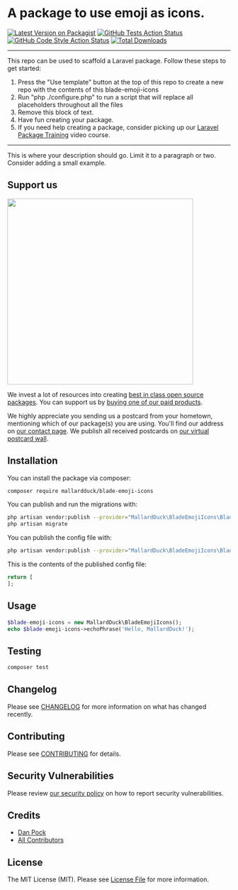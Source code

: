 # A package to use emoji as icons.

[![Latest Version on Packagist](https://img.shields.io/packagist/v/mallardduck/blade-emoji-icons.svg?style=flat-square)](https://packagist.org/packages/mallardduck/blade-emoji-icons)
[![GitHub Tests Action Status](https://img.shields.io/github/workflow/status/mallardduck/blade-emoji-icons/run-tests?label=tests)](https://github.com/mallardduck/blade-emoji-icons/actions?query=workflow%3Arun-tests+branch%3Amain)
[![GitHub Code Style Action Status](https://img.shields.io/github/workflow/status/mallardduck/blade-emoji-icons/Check%20&%20fix%20styling?label=code%20style)](https://github.com/mallardduck/blade-emoji-icons/actions?query=workflow%3A"Check+%26+fix+styling"+branch%3Amain)
[![Total Downloads](https://img.shields.io/packagist/dt/mallardduck/blade-emoji-icons.svg?style=flat-square)](https://packagist.org/packages/mallardduck/blade-emoji-icons)

---
This repo can be used to scaffold a Laravel package. Follow these steps to get started:

1. Press the "Use template" button at the top of this repo to create a new repo with the contents of this blade-emoji-icons
2. Run "php ./configure.php" to run a script that will replace all placeholders throughout all the files
3. Remove this block of text.
4. Have fun creating your package.
5. If you need help creating a package, consider picking up our <a href="https://laravelpackage.training">Laravel Package Training</a> video course.
---

This is where your description should go. Limit it to a paragraph or two. Consider adding a small example.

## Support us

[<img src="https://github-ads.s3.eu-central-1.amazonaws.com/blade-emoji-icons.jpg?t=1" width="419px" />](https://spatie.be/github-ad-click/blade-emoji-icons)

We invest a lot of resources into creating [best in class open source packages](https://spatie.be/open-source). You can support us by [buying one of our paid products](https://spatie.be/open-source/support-us).

We highly appreciate you sending us a postcard from your hometown, mentioning which of our package(s) you are using. You'll find our address on [our contact page](https://spatie.be/about-us). We publish all received postcards on [our virtual postcard wall](https://spatie.be/open-source/postcards).

## Installation

You can install the package via composer:

```bash
composer require mallardduck/blade-emoji-icons
```

You can publish and run the migrations with:

```bash
php artisan vendor:publish --provider="MallardDuck\BladeEmojiIcons\BladeEmojiIconsServiceProvider" --tag="blade-emoji-icons-migrations"
php artisan migrate
```

You can publish the config file with:
```bash
php artisan vendor:publish --provider="MallardDuck\BladeEmojiIcons\BladeEmojiIconsServiceProvider" --tag="blade-emoji-icons-config"
```

This is the contents of the published config file:

```php
return [
];
```

## Usage

```php
$blade-emoji-icons = new MallardDuck\BladeEmojiIcons();
echo $blade-emoji-icons->echoPhrase('Hello, MallardDuck!');
```

## Testing

```bash
composer test
```

## Changelog

Please see [CHANGELOG](CHANGELOG.md) for more information on what has changed recently.

## Contributing

Please see [CONTRIBUTING](.github/CONTRIBUTING.md) for details.

## Security Vulnerabilities

Please review [our security policy](../../security/policy) on how to report security vulnerabilities.

## Credits

- [Dan Pock](https://github.com/mallardduck)
- [All Contributors](../../contributors)

## License

The MIT License (MIT). Please see [License File](LICENSE.md) for more information.
